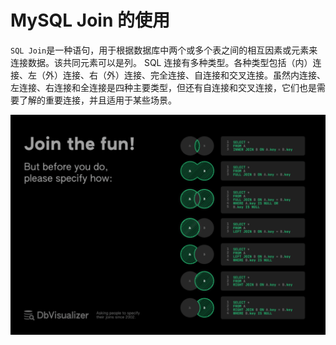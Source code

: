 # MySQL Join 的使用



`SQL Join`是一种语句，用于根据数据库中两个或多个表之间的相互因素或元素来连接数据。该共同元素可以是列。 SQL 连接有多种类型。各种类型包括（内）连接、左（外）连接、右（外）连接、完全连接、自连接和交叉连接。虽然内连接、左连接、右连接和全连接是四种主要类型，但还有自连接和交叉连接，它们也是需要了解的重要连接，并且适用于某些场景。

![Cheat sheet of SQL JOINS.](./assets/1-3-1024x716.png)